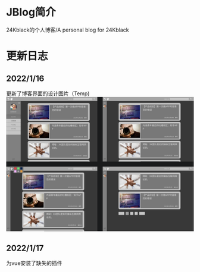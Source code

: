 # JBlog简介
24Kblack的个人博客/A personal blog for 24Kblack

# 更新日志

## 2022/1/16
  更新了博客界面的设计图片（Temp)
  ![图片](./design/pagedesign.png)

## 2022/1/17
  为vue安装了缺失的插件
